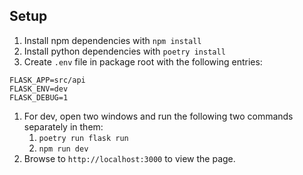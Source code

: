 ## Setup

1. Install npm dependencies with `npm install`
1. Install python dependencies with `poetry install`
1. Create `.env` file in package root with the following entries:

```
FLASK_APP=src/api
FLASK_ENV=dev
FLASK_DEBUG=1
```

1. For dev, open two windows and run the following two commands separately in them:
   1. `poetry run flask run`
   1. `npm run dev`
1. Browse to `http://localhost:3000` to view the page.
